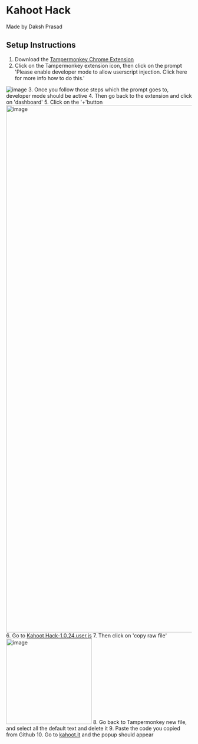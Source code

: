 # Kahoot Hack
Made by Daksh Prasad

## Setup Instructions
1. Download the [Tampermonkey Chrome Extension](https://chromewebstore.google.com/detail/tampermonkey/dhdgffkkebhmkfjojejmpbldmpobfkfo)
2. Click on the Tampermonkey extension icon, then click on the prompt 'Please enable developer mode to allow userscript injection. Click here for more info how to do this.'

![image](https://github.com/user-attachments/assets/c1075c78-7eed-47a6-a457-58df549451e8)
3. Once you follow those steps which the prompt goes to, developer mode should be active
4. Then go back to the extension and click on 'dashboard'
5. Click on the '+'button <img width="1432" alt="image" src="https://github.com/user-attachments/assets/280a88b1-200c-4c00-89bd-10de183ed53e">
6. Go to [Kahoot Hack-1.0.24.user.js](https://github.com/Daksh-Prasad/kahoot-hack/blob/main/Kahoot%20Hack-1.0.24.user.js)
7. Then click on 'copy raw file' <img width="232" alt="image" src="https://github.com/user-attachments/assets/df3d6783-52a3-4f60-bc21-2764e54cf749">
8. Go back to Tampermonkey new file, and select all the default text and delete it
9. Paste the code you copied from Github
10. Go to [kahoot.it](https://kahoot.it/) and the popup should appear

